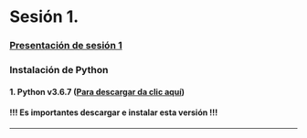 # Sesión 1.

### [Presentación de sesión 1]()
### **Instalación de Python**

#### **1**. Python v3.6.7 ([Para descargar da clic aquí](https://www.python.org/ftp/python/3.6.7/python-3.6.7-amd64.exe))
#### !!! Es importantes descargar e instalar esta versión !!!

<hr />


